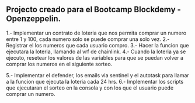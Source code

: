 ## Projecto creado para el Bootcamp Blockdemy - Openzeppelin.

1.- Implementar un contrato de loteria que nos permita comprar un numero entre 1 y 100, cada numero solo se puede comprar una solo vez.
2.- Registrar el los numeros que cada usuario compro.
3.- Hacer la funcion que ejecutara la loteria, llamando al vrf de chainlink.
4.- Cuando la loteria ya se ejecuto, resetear los valores de las variables para que se puedan volver a comprar los numeros en el siguiente sorteo.

5.- Implementar el defender, los emails via sentinel y el autotask para llamar a la funcion que ejecuta la loteria cada 24 hrs.
6.- Implementar los scripts que ejecutaran el sorteo en la consola y con los que el usuario puede comprar un numero.

